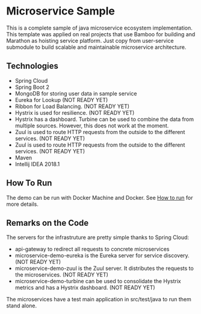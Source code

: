 Microservice Sample
==============

This is a complete sample of java microservice ecosystem implementation. This template was applied on real projects that use Bamboo for building and Marathon as hoisting service platform. Just copy from user-service submodule to build scalable and maintainable microservice architecture. 

Technologies
------------
- Spring Cloud 
- Spring Boot 2
- MongoDB for storing user data in sample service
- Eureka for Lookup (NOT READY YET)
- Ribbon for Load Balancing. (NOT READY YET)
- Hystrix is used for resilience. (NOT READY YET)
- Hystrix has a dashboard. Turbine can be used to combine the data
from multiple sources. However, this does not work at the moment.
- Zuul is used to route HTTP requests from the outside to the different services. (NOT READY YET)
- Zuul is used to route HTTP requests from the outside to the different services. (NOT READY YET)
- Maven
- Intellij IDEA 2018.1

How To Run
----------

The demo can be run with Docker Machine and Docker. See [How to run](HOW-TO-RUN.md) for more details.


Remarks on the Code
-------------------

The servers for the infrastruture are pretty simple thanks to Spring Cloud:

- api-gateway to redirect all requests to concrete microservices
- microservice-demo-eureka is the Eureka server for service discovery. (NOT READY YET)
- microservice-demo-zuul is the Zuul server. It distributes the requests to the  microservices. (NOT READY YET)
- microservice-demo-turbine can be used to consolidate the Hystrix metrics and has a Hystrix dashboard. (NOT READY YET)


The microservices have a test main application in src/test/java to run them stand alone.
